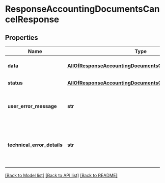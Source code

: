 # ResponseAccountingDocumentsCancelResponse

## Properties
Name | Type | Description | Notes
------------ | ------------- | ------------- | -------------
**data** | [**AllOfResponseAccountingDocumentsCancelResponseData**](AllOfResponseAccountingDocumentsCancelResponseData.md) | API specific response data | [optional] 
**status** | [**AllOfResponseAccountingDocumentsCancelResponseStatus**](AllOfResponseAccountingDocumentsCancelResponseStatus.md) | Response status | [optional] 
**user_error_message** | **str** | Error message, in a user readable format | [optional] 
**technical_error_details** | **str** | Technical error details, let us know if you received this. | [optional] 

[[Back to Model list]](../README.md#documentation-for-models) [[Back to API list]](../README.md#documentation-for-api-endpoints) [[Back to README]](../README.md)

